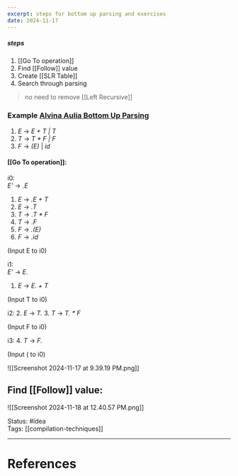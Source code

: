 ```yaml
---
excerpt: steps for bottom up parsing and exercises
date: 2024-11-17
---
```

##### steps
1. [[Go To operation]]
2. Find [[Follow]] value
3. Create [[SLR Table]]
4. Search through parsing

> no need to remove [[Left Recursive]]

### Example [Alvina Aulia Bottom Up Parsing](https://www.youtube.com/watch?v=X6RaKj53oGo&ab_channel=AlvinaAulia)  
1. _E_ -> *E + T | T*
2. *T* -> *T * F | F*
5. *F* -> *(E)* | *id*
#### [[Go To operation]]:
i0:  
*E'* -> *.E*   
1. _E_ -> *.E + T*
2.  _E_ -> *.T*
3. *T* -> *.T * F*
4. *T* -> *.F*
5. *F* -> *.(E)*
6. *F* -> *.id*

(Input E to i0)

i1:  
*E'* -> *E.*  
1. _E_ -> *E. + T*

(Input T to i0)  

i2:
2.  _E_ -> *T.*
3. *T* -> *T. * F*

(Input F to i0)  

i3:
4. *T* -> *F.*

(Input ( to i0)  

![[Screenshot 2024-11-17 at 9.39.19 PM.png]]

## Find [[Follow]] value:

![[Screenshot 2024-11-18 at 12.40.57 PM.png]]

Status: #idea  
Tags:  [[compilation-techniques]]

---
# References